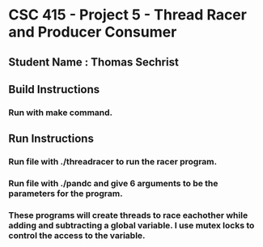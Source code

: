 # CSC 415 - Project 5 - Thread Racer and Producer Consumer 

## Student Name : Thomas Sechrist

## Build Instructions
### Run with make command.

## Run Instructions
### Run file with ./threadracer to run the racer program.
### Run file with ./pandc and give 6 arguments to be the parameters for the program.

### These programs will create threads to race eachother while adding and subtracting a global variable. I use mutex locks to control the access to the variable. 

